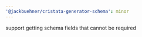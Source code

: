 ```yaml
---
'@jackbuehner/cristata-generator-schema': minor
---
```


support getting schema fields that cannot be required
